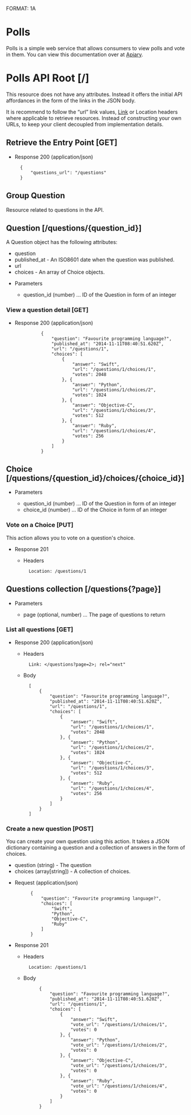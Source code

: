 FORMAT: 1A

# Polls

Polls is a simple web service that allows consumers to view polls and vote in them. You can view this documentation over at [Apiary](http://docs.pollsapi.apiary.io).

# Polls API Root [/]

This resource does not have any attributes. Instead it offers the initial API affordances in the form of the links in the JSON body.

It is recommend to follow the “url” link values, [Link](https://tools.ietf.org/html/rfc5988) or Location headers where applicable to retrieve resources. Instead of constructing your own URLs, to keep your client decoupled from implementation details.

## Retrieve the Entry Point [GET]

+ Response 200 (application/json)

        {
            "questions_url": "/questions"
        }

## Group Question

Resource related to questions in the API.

## Question [/questions/{question_id}]

A Question object has the following attributes:

- question
- published_at - An ISO8601 date when the question was published.
- url
- choices - An array of Choice objects.

+ Parameters

    + question_id (number) ... ID of the Question in form of an integer

### View a question detail [GET]

+ Response 200 (application/json)

                {
                    "question": "Favourite programming language?",
                    "published_at": "2014-11-11T08:40:51.620Z",
                    "url": "/questions/1",
                    "choices": [
                        {
                            "answer": "Swift",
                            "url": "/questions/1/choices/1",
                            "votes": 2048
                        }, {
                            "answer": "Python",
                            "url": "/questions/1/choices/2",
                            "votes": 1024
                        }, {
                            "answer": "Objective-C",
                            "url": "/questions/1/choices/3",
                            "votes": 512
                        }, {
                            "answer": "Ruby",
                            "url": "/questions/1/choices/4",
                            "votes": 256
                        }
                    ]
                }

## Choice [/questions/{question_id}/choices/{choice_id}]

+ Parameters

    + question_id (number) ... ID of the Question in form of an integer
    + choice_id (number) ... ID of the Choice in form of an integer

### Vote on a Choice [PUT]

This action allows you to vote on a question's choice.

+ Response 201

    + Headers

            Location: /questions/1

## Questions collection [/questions{?page}]

+ Parameters

    + page (optional, number) ... The page of questions to return

### List all questions [GET]

+ Response 200 (application/json)

    + Headers
    
            Link: </questions?page=2>; rel="next"

    + Body

            [
                {
                    "question": "Favourite programming language?",
                    "published_at": "2014-11-11T08:40:51.620Z",
                    "url": "/questions/1",
                    "choices": [
                        {
                            "answer": "Swift",
                            "url": "/questions/1/choices/1",
                            "votes": 2048
                        }, {
                            "answer": "Python",
                            "url": "/questions/1/choices/2",
                            "votes": 1024
                        }, {
                            "answer": "Objective-C",
                            "url": "/questions/1/choices/3",
                            "votes": 512
                        }, {
                            "answer": "Ruby",
                            "url": "/questions/1/choices/4",
                            "votes": 256
                        }
                    ]
                }
            ]

### Create a new question [POST]

You can create your own question using this action. It takes a JSON dictionary containing a question and a collection of answers in the form of choices.

- question (string) - The question
- choices (array[string]) - A collection of choices.

+ Request (application/json)

            {
                "question": "Favourite programming language?",
                "choices": [
                    "Swift",
                    "Python",
                    "Objective-C",
                    "Ruby"
                ]
            }

+ Response 201

    + Headers

            Location: /questions/1
    
    + Body

                {
                    "question": "Favourite programming language?",
                    "published_at": "2014-11-11T08:40:51.620Z",
                    "url": "/questions/1",
                    "choices": [
                        {
                            "answer": "Swift",
                            "vote_url": "/questions/1/choices/1",
                            "votes": 0
                        }, {
                            "answer": "Python",
                            "vote_url": "/questions/1/choices/2",
                            "votes": 0
                        }, {
                            "answer": "Objective-C",
                            "vote_url": "/questions/1/choices/3",
                            "votes": 0
                        }, {
                            "answer": "Ruby",
                            "vote_url": "/questions/1/choices/4",
                            "votes": 0
                        }
                    ]
                }
